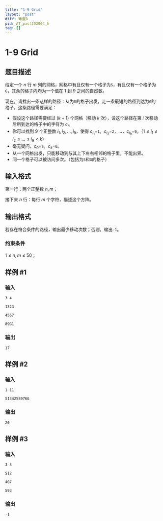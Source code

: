 ```yaml
---
title: "1-9 Grid"
layout: "post"
diff: 难度0
pid: AT_past202004_h
tag: []
---
```


# 1-9 Grid

## 题目描述

给定一个 $n$ 行 $m$ 列的网格，网格中有且仅有一个格子为`S`，有且仅有一个格子为`G`，其余的格子内均为一个值在 $1$ 到 $9$ 之间的自然数。

现在，请找出一条这样的路径：从为`S`的格子出发，走一条最短的路径到达为`G`的格子。这条路径需要满足：

- 假设这个路径需要经过 $(k+1)$ 个网格（移动 $k$ 次），设这个路径在第 $i$ 次移动后所到达的格子中的字符为 $c_i$。
- 你可以找到 $9$ 个正整数 $i_1,i_2,...,i_9$，使得 $c_{i_1}=$`1`，$c_{i_2}=$`2`，...，$c_{i_9}=$`9`。（$1 \le i_1 \le i_2 \le ... \le i_9 \lt k$）
- 毫无疑问，$c_0=$`S`，$c_k=$`G`。
- 从一个网格出发，只能移动到与其上下左右相邻的格子里，不能出界。
- 同一个格子可以被访问多次。（包括为`S`和`G`的格子）

## 输入格式

第一行：两个正整数 $n,m$；

接下来 $n$ 行：每行 $m$ 个字符，描述这个方阵。

## 输出格式

若存在符合条件的路径，输出最少移动次数；否则，输出`-1`。

### 约束条件

$1 \le n,m \le 50$；

## 样例 #1

### 输入

```
3 4
1S23
4567
89G1
```

### 输出

```
17
```

## 样例 #2

### 输入

```
1 11
S134258976G
```

### 输出

```
20
```

## 样例 #3

### 输入

```
3 3
S12
4G7
593
```

### 输出

```
-1
```

